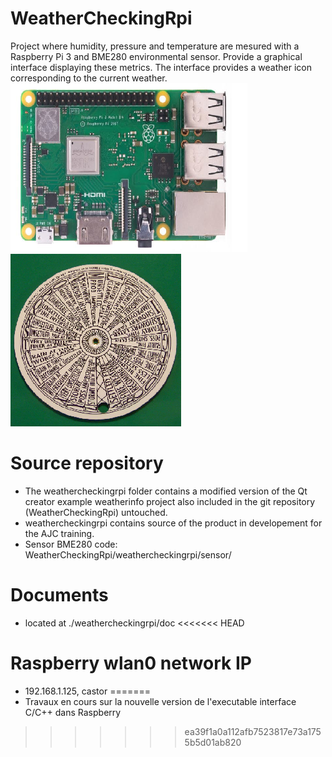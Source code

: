 # WeatherCheckingRpi
Project where humidity, pressure and temperature are mesured with a Raspberry Pi 3 and BME280 environmental sensor. Provide a graphical interface displaying these metrics.
The interface provides a weather icon corresponding to the current weather.
![Raspberry Pi 3](rp3modb_small.png)
![Zambretti](zambretti_small.png)


# Source repository
- The weathercheckingrpi folder contains a modified version of the Qt creator example weatherinfo project also included in the git repository (WeatherCheckingRpi) untouched.
- weathercheckingrpi contains source of the product in developement for the AJC training.
- Sensor BME280 code: WeatherCheckingRpi/weathercheckingrpi/sensor/


# Documents
- located at ./weathercheckingrpi/doc
<<<<<<< HEAD

# Raspberry wlan0 network IP
- 192.168.1.125, castor
=======
- Travaux en cours sur la nouvelle version de l'executable interface C/C++ dans Raspberry 
>>>>>>> ea39f1a0a112afb7523817e73a1755b5d01ab820
